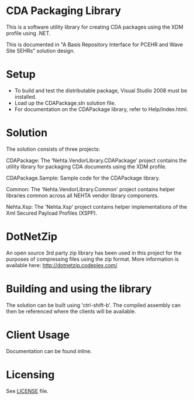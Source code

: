 # CDA Packaging Library

This is a software utility library for creating CDA packages using the XDM profile
using .NET.

This is documented in "A Basis Repository Interface for PCEHR and Wave Site SEHRs" 
solution design.


Setup
=====

- To build and test the distributable package, Visual Studio 2008 must be installed.
- Load up the CDAPackage.sln solution file.
- For documentation on the CDAPackage library, refer to Help/Index.html.



Solution
========

The solution consists of three projects:

CDAPackage: The 'Nehta.VendorLibrary.CDAPackage' project contains the utility library for
packaging CDA documents using the XDM profile.

CDAPackage.Sample: Sample code for the CDAPackage library.

Common: The 'Nehta.VendorLibrary.Common' project contains helper libraries common across
all NEHTA vendor library components.

Nehta.Xsp: The 'Nehta.Xsp' project contains helper implementations of the Xml Secured Payload Profiles (XSPP).


DotNetZip
=========

An open source 3rd party zip library has been used in this project for the purposes of 
compressing files using the zip format. More information is available here:
	http://dotnetzip.codeplex.com/


Building and using the library
==============================

The solution can be built using 'ctrl-shift-b'. The compiled assembly can then be referenced
where the clients will be available.


Client Usage
============

Documentation can be found inline.

  
Licensing
=========
See [LICENSE](LICENSE.txt) file.
